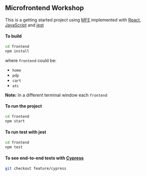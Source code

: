 ## Microfrontend Workshop

This is a getting started project using [MFE](https://en.wikipedia.org/wiki/Microfrontend) implemented with [React](https://react.dev/), [JavaScript](https://developer.mozilla.org/en-US/docs/Web/JavaScript) and [jest](https://jestjs.io/)

#### To build

```bash
cd frontend
npm install
```

where `frontend` could be:
- `home`
- `pdp`
- `cart`
- `atc`

**Note:** In a different terminal window each `frontend`

#### To run the project

```bash
cd frontend
npm start
```

#### To run test with jest

```bash
cd frontend
npm test
```

#### To see end-to-end tests with [Cypress](https://www.cypress.io/)

```bash
git checkout feature/cypress
```